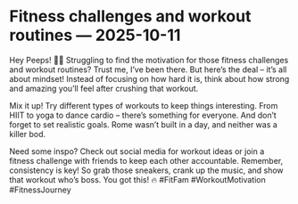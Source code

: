 # Fitness challenges and workout routines — 2025-10-11

Hey Peeps! 💪🏼 Struggling to find the motivation for those fitness challenges and workout routines? Trust me, I’ve been there. But here’s the deal – it’s all about mindset! Instead of focusing on how hard it is, think about how strong and amazing you’ll feel after crushing that workout.

Mix it up! Try different types of workouts to keep things interesting. From HIIT to yoga to dance cardio – there’s something for everyone. And don’t forget to set realistic goals. Rome wasn’t built in a day, and neither was a killer bod.

Need some inspo? Check out social media for workout ideas or join a fitness challenge with friends to keep each other accountable. Remember, consistency is key! So grab those sneakers, crank up the music, and show that workout who’s boss. You got this! 🔥 #FitFam #WorkoutMotivation #FitnessJourney